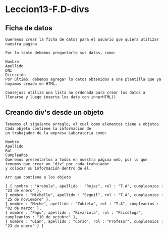 # Leccion13-F.D-divs
 ## Ficha de datos
    Queremos crear la ficha de datos para el usuario que quiera utilizar nuestra página

    Por lo tanto debemos preguntarle sus datos, como:

    Nombre
    Apellido
    DNI
    Dirección
    Por último, debemos agregar lo datos obtenidos a una plantilla que ya hayamos creado en HTML.

    Consejos: utiliza una lista no ordenada para crear los datos a llenarse y luego inserta los dato con innerHTML()
 ## Creando div's desde un objeto
    Tenemos el siguiente arreglo, el cual como elementos tiene a objetos. Cada objeto contiene la información de 
    un trabajador de la empresa Laboratoria como:

    Nombre
    Apellido
    Rol
    Cumpleaños
    Queremos presentarlos a todos en nuestra página web, por lo que tenemos que crear un "div" por cada trabajador 
    y colocar su información dentro de él.

    Arr que contiene a los objeto

    [ { nombre : "Arabela", apellido : "Rojas", rol : "T.A", cumpleanios : "23 de enero" },
    { nombre : "Michelle", apellido : "Seguil", rol : "T.A", cumpleanios : "25 de noviembre" }, 
    { nombre : "Meche", apellido : "Zubieta", rol : "T.A", cumpleanios : "02 de marzo" }, 
    { nombre : "Papu", apellido : "Rivariola", rol : "Psicóloga", cumpleanios : "10 de octubre" }, 
    { nombre : "Gian", apellido : "Corzo", rol : "Profesor", cumpleanios : "23 de enero" } ]
